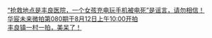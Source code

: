   
[“抢救地点是丰良医院，一个女孩充电玩手机被电死”是谣言，请勿相信！](http://www.dianyue.me/archives/633/bbno5o8hzoawmohl/)  
[华宸未来微拍第080期于8月12日上午10:00开拍](http://www.dianyue.me/archives/000/jlzm6lo6483h2k40/)  
[丰良镇一村一拍，美呆了！](http://www.dianyue.me/archives/006/kgi1lqjb04wj15q8/)